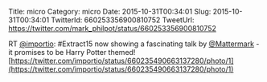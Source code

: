 Title: micro
Category: micro
Date: 2015-10-31T00:34:01
Slug: 2015-10-31T00:34:01
TwitterId: 660253356900810752
TweetUrl: https://twitter.com/mark_philpot/status/660253356900810752

RT [@importio](https://twitter.com/importio): #Extract15 now showing a fascinating talk by [@Mattermark](https://twitter.com/Mattermark) - it promises to be Harry Potter themed! [https://twitter.com/importio/status/660235490663137280/photo/1](https://twitter.com/importio/status/660235490663137280/photo/1)